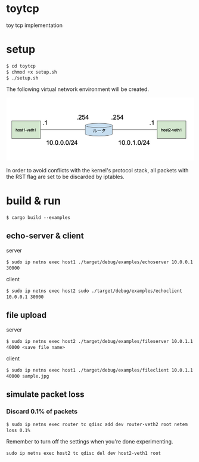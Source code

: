 # toytcp

toy tcp implementation

# setup

```
$ cd toytcp
$ chmod +x setup.sh
$ ./setup.sh
```

The following virtual network environment will be created.

![](./network.png)

In order to avoid conflicts with the kernel's protocol stack, all packets with the RST flag are set to be discarded by iptables.


# build & run 

```
$ cargo build --examples
```

## echo-server & client

server
```
$ sudo ip netns exec host1 ./target/debug/examples/echoserver 10.0.0.1 30000
```

client
```
$ sudo ip netns exec host2 sudo ./target/debug/examples/echoclient 10.0.0.1 30000
```

## file upload

server
```
$ sudo ip netns exec host2 ./target/debug/examples/fileserver 10.0.1.1 40000 <save file name>
```

client
```
$ sudo ip netns exec host1 ./target/debug/examples/fileclient 10.0.1.1 40000 sample.jpg
```

## simulate packet loss

### Discard 0.1% of packets

```
$ sudo ip netns exec router tc qdisc add dev router-veth2 root netem loss 0.1%
```

Remember to turn off the settings when you're done experimenting.

```
sudo ip netns exec host2 tc qdisc del dev host2-veth1 root
```
